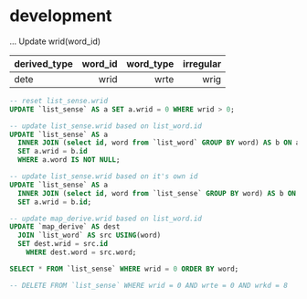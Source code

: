 # development

... Update wrid(word_id)

| derived_type | word_id  | word_type | irregular |
|--------------|---------:|----------:|----------:|
|     dete     |   wrid   |    wrte   |    wrig   |

```sql
-- reset list_sense.wrid
UPDATE `list_sense` AS a SET a.wrid = 0 WHERE wrid > 0;

-- update list_sense.wrid based on list_word.id
UPDATE `list_sense` AS a
  INNER JOIN (select id, word from `list_word` GROUP BY word) AS b ON a.word = b.word
  SET a.wrid = b.id
  WHERE a.word IS NOT NULL;

-- update list_sense.wrid based on it's own id
UPDATE `list_sense` AS a
  INNER JOIN (select id, word from `list_sense` GROUP BY word) AS b ON a.word = b.word
  SET a.wrid = b.id;

-- update map_derive.wrid based on list_word.id
UPDATE `map_derive` AS dest
  JOIN `list_word` AS src USING(word)
  SET dest.wrid = src.id
    WHERE dest.word = src.word;

SELECT * FROM `list_sense` WHERE wrid = 0 ORDER BY word;

-- DELETE FROM `list_sense` WHERE wrid = 0 AND wrte = 0 AND wrkd = 8
